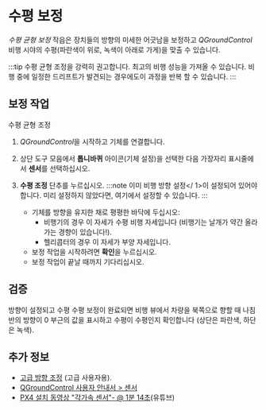 # 수평 보정

*수평 균형 보정* 작읍은 장치들의 방향의 미세한 어긋남을 보정하고 *QGroundControl* 비행 시야의 수평(파란색이 위로, 녹색이 아래로 가게)을 맞출 수 있습니다.

:::tip
수평 균형 조정을 강력히 권고합니다. 최고의 비행 성능을 가져올 수 있습니다. 비행 중에 일정한 드리프트가 발견되는 경우에도이 과정을 반복 할 수 있습니다.
:::

## 보정 작업

수평 균형 조정

1. *QGroundControl*을 시작하고 기체를 연결합니다.
2. 상단 도구 모음에서 **톱니바퀴** 아이콘(기체 설정)을 선택한 다음 가장자리 표시줄에서 **센서**를 선택하십시오.
3. **수평 조정** 단추를 누르십시오. :::note 이미 비행 방향 설정</ 1>이 설정되어 있어야합니다. 미리 설정하지 않았다면, 여기에서 설정할 수 있습니다. :::</li> 
    
    * 기체를 방향을 유지한 채로 평평한 바닥에 두십시오: 
        * 비행기의 경우 이 자세가 수평 비행 자세입니다 (비행기는 날개가 약간 올라가는 경향이 있습니다!).
        * 헬리콥터의 경우 이 자세가 부양 자세입니다.
    * 보정 작업을 시작하려면 **확인**을 누르십시오.
    * 보정 작업이 끝날 때까지 기다리십시오.</ol> 
    
    ## 검증
    
    방향이 설정되고 수평 수평 보정이 완료되면 비행 뷰에서 차량을 북쪽으로 향할 때 나침반의 방향이 0 부근의 값을 표시하고 수평이 수평인지 확인합니다 (상단은 파란색, 하단은 녹색).
    
    ## 추가 정보
    
    * [고급 방향 조정](../advanced_config/advanced_flight_controller_orientation_leveling.md) (고급 사용자용).
    * [QGroundControl 사용자 안내서 > 센서](https://docs.qgroundcontrol.com/en/SetupView/sensors_px4.html#level-horizon)
    * [PX4 설치 동영상 "각가속 센서"- @ 1분 14초](https://youtu.be/91VGmdSlbo4?t=1m14s)(유튜브)